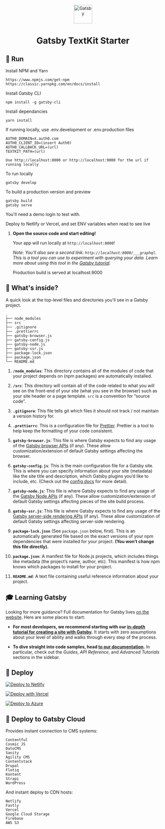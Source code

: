 
<p align="center">
  <a href="https://www.gatsbyjs.com">
    <img alt="Gatsby" src="https://www.gatsbyjs.com/Gatsby-Monogram.svg" width="60" />
  </a>
</p>
<h1 align="center">
  Gatsby TextKit Starter
</h1>


## 🚀 Run

Install NPM and Yarn

    https://www.npmjs.com/get-npm
    https://classic.yarnpkg.com/en/docs/install

Install Gatsby CLI

    npm install -g gatsby-cli

Install dependancies

    yarn install

If running locally, use  .env.development  or .env.production files

    AUTH0_DOMAIN=X.auth0.com
    AUTH0_CLIENT_ID=(insert Auth0)
    AUTH0_CALLBACK_URL=(url)
    TEXTKIT_PATH=(url)

    Use http://localhost:8000 or http://localhost:9000 for the url if running locally

To run locally

    gatsby develop

To build a production version and preview

    gatsby build
    gatsby serve

You'll need a demo login to test with.

Deploy to Netlify or Vercel, and set ENV variables when read to see live


1.  **Open the source code and start editing!**

    Your app will run locally at `http://localhost:8000`!

    _Note: You'll also see a second link: _`http://localhost:8000/___graphql`_. This is a tool you can use to experiment with querying your data. Learn more about using this tool in the [Gatsby tutorial](https://www.gatsbyjs.com/tutorial/part-five/#introducing-graphiql)._

    Production build is served at localhost:9000


## 🧐 What's inside?

A quick look at the top-level files and directories you'll see in a Gatsby project.

    .
    ├── node_modules
    ├── src
    ├── .gitignore
    ├── .prettierrc
    ├── gatsby-browser.js
    ├── gatsby-config.js
    ├── gatsby-node.js
    ├── gatsby-ssr.js
    ├── package-lock.json
    ├── package.json
    └── README.md

1.  **`/node_modules`**: This directory contains all of the modules of code that your project depends on (npm packages) are automatically installed.

2.  **`/src`**: This directory will contain all of the code related to what you will see on the front-end of your site (what you see in the browser) such as your site header or a page template. `src` is a convention for “source code”.

3.  **`.gitignore`**: This file tells git which files it should not track / not maintain a version history for.

4.  **`.prettierrc`**: This is a configuration file for [Prettier](https://prettier.io/). Prettier is a tool to help keep the formatting of your code consistent.

5.  **`gatsby-browser.js`**: This file is where Gatsby expects to find any usage of the [Gatsby browser APIs](https://www.gatsbyjs.com/docs/browser-apis/) (if any). These allow customization/extension of default Gatsby settings affecting the browser.

6.  **`gatsby-config.js`**: This is the main configuration file for a Gatsby site. This is where you can specify information about your site (metadata) like the site title and description, which Gatsby plugins you’d like to include, etc. (Check out the [config docs](https://www.gatsbyjs.com/docs/gatsby-config/) for more detail).

7.  **`gatsby-node.js`**: This file is where Gatsby expects to find any usage of the [Gatsby Node APIs](https://www.gatsbyjs.com/docs/node-apis/) (if any). These allow customization/extension of default Gatsby settings affecting pieces of the site build process.

8.  **`gatsby-ssr.js`**: This file is where Gatsby expects to find any usage of the [Gatsby server-side rendering APIs](https://www.gatsbyjs.com/docs/ssr-apis/) (if any). These allow customization of default Gatsby settings affecting server-side rendering.

10. **`package-lock.json`** (See `package.json` below, first). This is an automatically generated file based on the exact versions of your npm dependencies that were installed for your project. **(You won’t change this file directly).**

11. **`package.json`**: A manifest file for Node.js projects, which includes things like metadata (the project’s name, author, etc). This manifest is how npm knows which packages to install for your project.

12. **`README.md`**: A text file containing useful reference information about your project.

## 🎓 Learning Gatsby

Looking for more guidance? Full documentation for Gatsby lives [on the website](https://www.gatsbyjs.com/). Here are some places to start:

- **For most developers, we recommend starting with our [in-depth tutorial for creating a site with Gatsby](https://www.gatsbyjs.com/tutorial/).** It starts with zero assumptions about your level of ability and walks through every step of the process.

- **To dive straight into code samples, head [to our documentation](https://www.gatsbyjs.com/docs/).** In particular, check out the _Guides_, _API Reference_, and _Advanced Tutorials_ sections in the sidebar.

## 💫 Deploy

[![Deploy to Netlify](https://www.netlify.com/img/deploy/button.svg)](https://app.netlify.com/start/deploy?repository=https://github.com/Statflo/gatsby-starter-textkit)

[![Deploy with Vercel](https://vercel.com/button)](https://vercel.com/import/project?template=https://github.com/Statflo/gatsby-starter-textkit)

[![Deploy to Azure](https://azurecomcdn.azureedge.net/mediahandler/acomblog/media/Default/blog/deploybutton.png)](https://azuredeploy.net/)

## 💫 Deploy to Gatsby Cloud 

Provides instant connection to CMS systems:

    Contentful
    Cosmic JS
    DatoCMS
    Sanity
    Agility CMS
    Contentstack
    Drupal
    Flotiq
    Kontent
    Strapi
    WordPress

And instant deploy to CDN hosts:

    Netlify
    Fastly
    Vercel
    Google Cloud Storage
    Firebase
    AWS S3
  